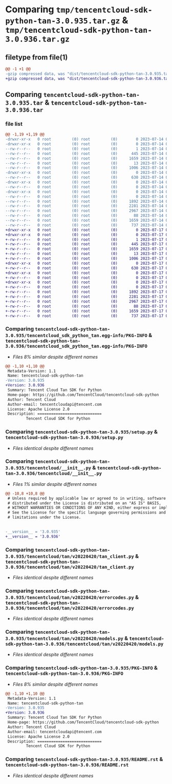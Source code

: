 # Comparing `tmp/tencentcloud-sdk-python-tan-3.0.935.tar.gz` & `tmp/tencentcloud-sdk-python-tan-3.0.936.tar.gz`

## filetype from file(1)

```diff
@@ -1 +1 @@
-gzip compressed data, was "dist/tencentcloud-sdk-python-tan-3.0.935.tar", last modified: Fri Jul 14 00:38:21 2023, max compression
+gzip compressed data, was "dist/tencentcloud-sdk-python-tan-3.0.936.tar", last modified: Mon Jul 17 00:35:00 2023, max compression
```

## Comparing `tencentcloud-sdk-python-tan-3.0.935.tar` & `tencentcloud-sdk-python-tan-3.0.936.tar`

### file list

```diff
@@ -1,19 +1,19 @@
-drwxr-xr-x   0 root         (0) root         (0)        0 2023-07-14 00:38:21.000000 tencentcloud-sdk-python-tan-3.0.935/
-drwxr-xr-x   0 root         (0) root         (0)        0 2023-07-14 00:38:21.000000 tencentcloud-sdk-python-tan-3.0.935/tencentcloud_sdk_python_tan.egg-info/
--rw-r--r--   0 root         (0) root         (0)        1 2023-07-14 00:38:21.000000 tencentcloud-sdk-python-tan-3.0.935/tencentcloud_sdk_python_tan.egg-info/dependency_links.txt
--rw-r--r--   0 root         (0) root         (0)      445 2023-07-14 00:38:21.000000 tencentcloud-sdk-python-tan-3.0.935/tencentcloud_sdk_python_tan.egg-info/SOURCES.txt
--rw-r--r--   0 root         (0) root         (0)     1659 2023-07-14 00:38:21.000000 tencentcloud-sdk-python-tan-3.0.935/tencentcloud_sdk_python_tan.egg-info/PKG-INFO
--rw-r--r--   0 root         (0) root         (0)       13 2023-07-14 00:38:21.000000 tencentcloud-sdk-python-tan-3.0.935/tencentcloud_sdk_python_tan.egg-info/top_level.txt
--rw-r--r--   0 root         (0) root         (0)     1006 2023-07-14 00:38:20.000000 tencentcloud-sdk-python-tan-3.0.935/setup.py
-drwxr-xr-x   0 root         (0) root         (0)        0 2023-07-14 00:38:21.000000 tencentcloud-sdk-python-tan-3.0.935/tencentcloud/
--rw-r--r--   0 root         (0) root         (0)      630 2023-07-14 00:38:20.000000 tencentcloud-sdk-python-tan-3.0.935/tencentcloud/__init__.py
-drwxr-xr-x   0 root         (0) root         (0)        0 2023-07-14 00:38:21.000000 tencentcloud-sdk-python-tan-3.0.935/tencentcloud/tan/
--rw-r--r--   0 root         (0) root         (0)        0 2023-07-14 00:38:20.000000 tencentcloud-sdk-python-tan-3.0.935/tencentcloud/tan/__init__.py
-drwxr-xr-x   0 root         (0) root         (0)        0 2023-07-14 00:38:21.000000 tencentcloud-sdk-python-tan-3.0.935/tencentcloud/tan/v20220420/
--rw-r--r--   0 root         (0) root         (0)        0 2023-07-14 00:38:20.000000 tencentcloud-sdk-python-tan-3.0.935/tencentcloud/tan/v20220420/__init__.py
--rw-r--r--   0 root         (0) root         (0)     1892 2023-07-14 00:38:20.000000 tencentcloud-sdk-python-tan-3.0.935/tencentcloud/tan/v20220420/tan_client.py
--rw-r--r--   0 root         (0) root         (0)     2281 2023-07-14 00:38:20.000000 tencentcloud-sdk-python-tan-3.0.935/tencentcloud/tan/v20220420/errorcodes.py
--rw-r--r--   0 root         (0) root         (0)     2967 2023-07-14 00:38:20.000000 tencentcloud-sdk-python-tan-3.0.935/tencentcloud/tan/v20220420/models.py
--rw-r--r--   0 root         (0) root         (0)       88 2023-07-14 00:38:21.000000 tencentcloud-sdk-python-tan-3.0.935/setup.cfg
--rw-r--r--   0 root         (0) root         (0)     1659 2023-07-14 00:38:21.000000 tencentcloud-sdk-python-tan-3.0.935/PKG-INFO
--rw-r--r--   0 root         (0) root         (0)      737 2023-07-14 00:38:20.000000 tencentcloud-sdk-python-tan-3.0.935/README.rst
+drwxr-xr-x   0 root         (0) root         (0)        0 2023-07-17 00:35:00.000000 tencentcloud-sdk-python-tan-3.0.936/
+drwxr-xr-x   0 root         (0) root         (0)        0 2023-07-17 00:35:00.000000 tencentcloud-sdk-python-tan-3.0.936/tencentcloud_sdk_python_tan.egg-info/
+-rw-r--r--   0 root         (0) root         (0)        1 2023-07-17 00:35:00.000000 tencentcloud-sdk-python-tan-3.0.936/tencentcloud_sdk_python_tan.egg-info/dependency_links.txt
+-rw-r--r--   0 root         (0) root         (0)      445 2023-07-17 00:35:00.000000 tencentcloud-sdk-python-tan-3.0.936/tencentcloud_sdk_python_tan.egg-info/SOURCES.txt
+-rw-r--r--   0 root         (0) root         (0)     1659 2023-07-17 00:35:00.000000 tencentcloud-sdk-python-tan-3.0.936/tencentcloud_sdk_python_tan.egg-info/PKG-INFO
+-rw-r--r--   0 root         (0) root         (0)       13 2023-07-17 00:35:00.000000 tencentcloud-sdk-python-tan-3.0.936/tencentcloud_sdk_python_tan.egg-info/top_level.txt
+-rw-r--r--   0 root         (0) root         (0)     1006 2023-07-17 00:35:00.000000 tencentcloud-sdk-python-tan-3.0.936/setup.py
+drwxr-xr-x   0 root         (0) root         (0)        0 2023-07-17 00:35:00.000000 tencentcloud-sdk-python-tan-3.0.936/tencentcloud/
+-rw-r--r--   0 root         (0) root         (0)      630 2023-07-17 00:35:00.000000 tencentcloud-sdk-python-tan-3.0.936/tencentcloud/__init__.py
+drwxr-xr-x   0 root         (0) root         (0)        0 2023-07-17 00:35:00.000000 tencentcloud-sdk-python-tan-3.0.936/tencentcloud/tan/
+-rw-r--r--   0 root         (0) root         (0)        0 2023-07-17 00:35:00.000000 tencentcloud-sdk-python-tan-3.0.936/tencentcloud/tan/__init__.py
+drwxr-xr-x   0 root         (0) root         (0)        0 2023-07-17 00:35:00.000000 tencentcloud-sdk-python-tan-3.0.936/tencentcloud/tan/v20220420/
+-rw-r--r--   0 root         (0) root         (0)        0 2023-07-17 00:35:00.000000 tencentcloud-sdk-python-tan-3.0.936/tencentcloud/tan/v20220420/__init__.py
+-rw-r--r--   0 root         (0) root         (0)     1892 2023-07-17 00:35:00.000000 tencentcloud-sdk-python-tan-3.0.936/tencentcloud/tan/v20220420/tan_client.py
+-rw-r--r--   0 root         (0) root         (0)     2281 2023-07-17 00:35:00.000000 tencentcloud-sdk-python-tan-3.0.936/tencentcloud/tan/v20220420/errorcodes.py
+-rw-r--r--   0 root         (0) root         (0)     2967 2023-07-17 00:35:00.000000 tencentcloud-sdk-python-tan-3.0.936/tencentcloud/tan/v20220420/models.py
+-rw-r--r--   0 root         (0) root         (0)       88 2023-07-17 00:35:00.000000 tencentcloud-sdk-python-tan-3.0.936/setup.cfg
+-rw-r--r--   0 root         (0) root         (0)     1659 2023-07-17 00:35:00.000000 tencentcloud-sdk-python-tan-3.0.936/PKG-INFO
+-rw-r--r--   0 root         (0) root         (0)      737 2023-07-17 00:35:00.000000 tencentcloud-sdk-python-tan-3.0.936/README.rst
```

### Comparing `tencentcloud-sdk-python-tan-3.0.935/tencentcloud_sdk_python_tan.egg-info/PKG-INFO` & `tencentcloud-sdk-python-tan-3.0.936/tencentcloud_sdk_python_tan.egg-info/PKG-INFO`

 * *Files 8% similar despite different names*

```diff
@@ -1,10 +1,10 @@
 Metadata-Version: 1.1
 Name: tencentcloud-sdk-python-tan
-Version: 3.0.935
+Version: 3.0.936
 Summary: Tencent Cloud Tan SDK for Python
 Home-page: https://github.com/TencentCloud/tencentcloud-sdk-python
 Author: Tencent Cloud
 Author-email: tencentcloudapi@tencent.com
 License: Apache License 2.0
 Description: ============================
         Tencent Cloud SDK for Python
```

### Comparing `tencentcloud-sdk-python-tan-3.0.935/setup.py` & `tencentcloud-sdk-python-tan-3.0.936/setup.py`

 * *Files identical despite different names*

### Comparing `tencentcloud-sdk-python-tan-3.0.935/tencentcloud/__init__.py` & `tencentcloud-sdk-python-tan-3.0.936/tencentcloud/__init__.py`

 * *Files 1% similar despite different names*

```diff
@@ -10,8 +10,8 @@
 # Unless required by applicable law or agreed to in writing, software
 # distributed under the License is distributed on an "AS IS" BASIS,
 # WITHOUT WARRANTIES OR CONDITIONS OF ANY KIND, either express or implied.
 # See the License for the specific language governing permissions and
 # limitations under the License.
 
 
-__version__ = '3.0.935'
+__version__ = '3.0.936'
```

### Comparing `tencentcloud-sdk-python-tan-3.0.935/tencentcloud/tan/v20220420/tan_client.py` & `tencentcloud-sdk-python-tan-3.0.936/tencentcloud/tan/v20220420/tan_client.py`

 * *Files identical despite different names*

### Comparing `tencentcloud-sdk-python-tan-3.0.935/tencentcloud/tan/v20220420/errorcodes.py` & `tencentcloud-sdk-python-tan-3.0.936/tencentcloud/tan/v20220420/errorcodes.py`

 * *Files identical despite different names*

### Comparing `tencentcloud-sdk-python-tan-3.0.935/tencentcloud/tan/v20220420/models.py` & `tencentcloud-sdk-python-tan-3.0.936/tencentcloud/tan/v20220420/models.py`

 * *Files identical despite different names*

### Comparing `tencentcloud-sdk-python-tan-3.0.935/PKG-INFO` & `tencentcloud-sdk-python-tan-3.0.936/PKG-INFO`

 * *Files 8% similar despite different names*

```diff
@@ -1,10 +1,10 @@
 Metadata-Version: 1.1
 Name: tencentcloud-sdk-python-tan
-Version: 3.0.935
+Version: 3.0.936
 Summary: Tencent Cloud Tan SDK for Python
 Home-page: https://github.com/TencentCloud/tencentcloud-sdk-python
 Author: Tencent Cloud
 Author-email: tencentcloudapi@tencent.com
 License: Apache License 2.0
 Description: ============================
         Tencent Cloud SDK for Python
```

### Comparing `tencentcloud-sdk-python-tan-3.0.935/README.rst` & `tencentcloud-sdk-python-tan-3.0.936/README.rst`

 * *Files identical despite different names*

